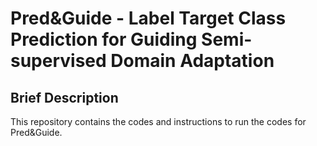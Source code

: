 # Pred&Guide - Label Target Class Prediction for Guiding Semi-supervised Domain Adaptation
## Brief Description
This repository contains the codes and instructions to run the codes for Pred&Guide.




